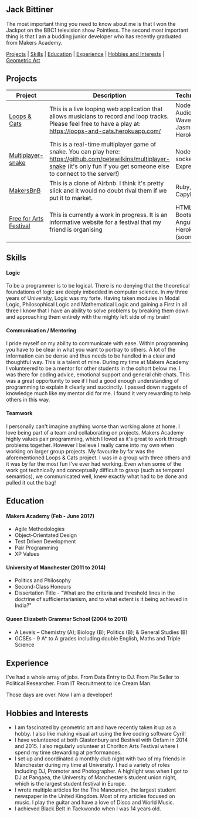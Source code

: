 ## Jack Bittiner

The most important thing you need to know about me is that I won the Jackpot on the BBC1 television show Pointless. The second most important thing is that I am a budding junior developer who has recently graduated from Makers Academy.

[Projects](#projects) | [Skills](#skills) | [Education](#education) | [Experience](#experience) | [Hobbies and Interests](#hobbies-and-interests) | [Geometric Art](https://coloursnshapes.tumblr.com)

## Projects

| Project   | Description | Technologies |
|---        |---         |---           |
| [Loops & Cats](https://github.com/whatsrupp/loops-and-cats) | This is a live looping web application that allows musicians to record and loop tracks. Please feel free to have a play at: https://loops-and-cats.herokuapp.com/ | Node.js, Web Audio API, WaveSurfer, Jasmine, Heroku |
|[Multiplayer-snake](https://github.com/petewilkins/multiplayer-snake)| This is a real-time multiplayer game of snake. You can play here: https://github.com/petewilkins/multiplayer-snake (it's only fun if you get someone else to connect to the server!)| Node.js, socket.io, Express|
| [MakersBnB](https://github.com/jackbittiner/Makersbnb) | This is a clone of Airbnb. I think it's pretty slick and it would no doubt rival them if we put it to market. | Ruby, Rspec, Capybara |
| [Free for Arts Festival](https://github.com/jackbittiner/Festival-Website) | This is currently a work in progress. It is an informative website for a festival that my friend is organising | HTML, CSS, Bootstrap, Angular.js, Heroku (soon) |

## Skills

#### Logic

To be a programmer is to be logical. There is no denying that the theoretical foundations of logic are deeply imbedded in computer science. In my three years of University, Logic was my forte. Having taken modules in Modal Logic, Philosophical Logic and Mathematical Logic and gaining a First in all three I know that I have an ability to solve problems by breaking them down and approaching them entirely with the mighty left side of my brain!

#### Communication / Mentoring

I pride myself on my ability to communicate with ease. Within programming you have to be clear in what you want to portray to others. A lot of the information can be dense and thus needs to be handled in a clear and thoughtful way. This is a talent of mine. During my time at Makers Academy I volunteered to be a mentor for other students in the cohort below me. I was there for coding advice, emotional support and general chit-chats. This was a great opportunity to see if I had a good enough understanding of programming to explain it clearly and succinctly. I passed down nuggets of knowledge much like my mentor did for me. I found it very rewarding to help others in this way.

#### Teamwork

I personally can't imagine anything worse than working alone at home. I love being part of a team and collaborating on projects. Makers Academy highly values pair programming, which I loved as it's great to work through problems together. However I believe I really came into my own when working on larger group projects. My favourite by far was the aforementioned Loops & Cats project. I was in a group with three others and it was by far the most fun I've ever had working. Even when some of the work got technically and conceptually difficult to grasp (such as temporal semantics), we communicated well, knew exactly what had to be done and pulled it out the bag!

## Education

#### Makers Academy (Feb - June 2017)

- Agile Methodologies
- Object-Orientated Design
- Test Driven Development
- Pair Programming
- XP Values

#### University of Manchester (2011 to 2014)

- Politics and Philosophy
- Second-Class Honours
- Dissertation Title - "What are the criteria and threshold lines in the doctrine of sufficientarianism, and to what extent is it being achieved in India?"

#### Queen Elizabeth Grammar School (2004 to 2011)
- A Levels – Chemistry (A); Biology (B); Politics (B); & General Studies (B)
- GCSEs - 9 A* to A grades including double English, Maths and Triple Science

## Experience

I've had a whole array of jobs.
From Data Entry to DJ.
From Pie Seller to Political Researcher.
From IT Recruitment to Ice Cream Man.

Those days are over. Now I am a developer!

## Hobbies and Interests

- I am fascinated by geometric art and have recently taken it up as a hobby. I also like making visual art using the live coding software Cyril!
- I have volunteered at both Glastonbury and Bestival with Oxfam in 2014 and 2015. I also regularly volunteer at Chorlton Arts Festival where I spend my time stewarding at performances.
- I set up and coordinated a monthly club night with two of my friends in Manchester during my time at University. I had a variety of roles including DJ, Promoter and Photographer. A highlight was when I got to DJ at Pangaea, the University of Manchester’s student union night, which is the largest student festival in Europe.
- I wrote multiple articles for the The Mancunion, the largest student newspaper in the United Kingdom. Most of my articles focused on music. I play the guitar and have a love of Disco and World Music.
- I achieved Black Belt in Taekwondo when I was 14 years old.
